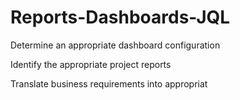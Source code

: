# Reports-Dashboards-JQL


Determine an appropriate dashboard configuration

Identify the appropriate project reports

Translate business requirements into appropriat